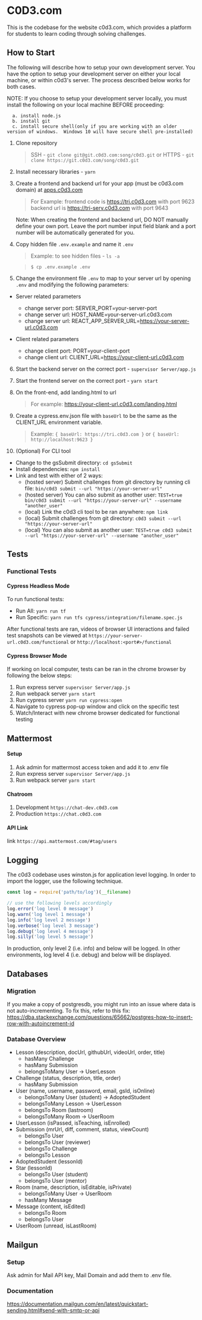 # C0D3.com
This is the codebase for the website c0d3.com, which provides a platform for students to learn coding through solving challenges.

## How to Start

The following will describe how to setup your own development server.  You have the option to setup your development server on either your local machine, or within c0d3's server. The process described below works for both cases.

NOTE: If you choose to setup your development server locally, you must install the following on your local machine BEFORE proceeding:

      a. install node.js
      b. install git
      c. install secure shell(only if you are working with an older version of windows.  Windows 10 will have secure shell pre-installed)

1. Clone repository
   > SSH - `git clone git@git.c0d3.com:song/c0d3.git`
   > or
   > HTTPS - `git clone https://git.c0d3.com/song/c0d3.git`
2. Install necessary libraries - `yarn`
3. Create a frontend and backend url for your app (must be c0d3.com domain) at [apps.c0d3.com](https://apps.c0d3.com)
   > For Example:
   > frontend code is https://tri.c0d3.com with port 9623
   > backend url is https://tri-serv.c0d3.com with port 9643

   Note:  When creating the frontend and backend url, DO NOT manually define your own port.  Leave the port number input field blank and a port number will be automatically
   generated for you.

4. Copy hidden file `.env.example` and name it `.env`

   > Example: to see hidden files - `ls -a`

   > `$ cp .env.example .env`

5. Change the environment file `.env` to map to your server url by opening `.env` and modifying the following parameters:

- Server related parameters

  - change server port: SERVER_PORT=your-server-port
  - change server url: HOST_NAME=your-server-url.c0d3.com
  - change server url: REACT_APP_SERVER_URL=https://your-server-url.c0d3.com

- Client related parameters

  - change client port: PORT=your-client-port
  - change client url: CLIENT_URL=https://your-client-url.c0d3.com

6. Start the backend server on the correct port - `supervisor Server/app.js`
7. Start the frontend server on the correct port - `yarn start`
8. On the front-end, add landing.html to url
   > For example: https://your-client-url.c0d3.com/landing.html

9. Create a cypress.env.json file with `baseUrl` to be the same as the
   CLIENT_URL environment variable.

   > Example: `{ baseUrl: https://tri.c0d3.com }` or `{ baseUrl: http://localhost:9623 }`


10. (Optional) For CLI tool
- Change to the gsSubmit directory: `cd gsSubmit`
- Install dependencies: `npm install`
- Link and test with either of 2 ways:
  - (hosted server) Submit challenges from git directory by running cli file: `bin/c0d3 submit --url "https://your-server-url"`
  - (hosted server) You can also submit as another user: `TEST=true bin/c0d3 submit --url "https://your-server-url" --username "another_user"`
  - (local) Link the c0d3 cli tool to be ran anywhere: `npm link`
  - (local) Submit challenges from git directory: `c0d3 submit --url "https://your-server-url"`
  - (local) You can also submit as another user: `TEST=true c0d3 submit --url "https://your-server-url" --username "another_user"`


## Tests

### Functional Tests

#### Cypress Headless Mode
To run functional tests:
  - Run All: `yarn run tf`
  - Run Specific: `yarn run tfs cypress/integration/filename.spec.js`

After functional tests are ran, videos of browser UI interactions and failed test snapshots can be viewed at
`https://your-server-url.c0d3.com/functional` or `http://localhost:<port#>/functional`

#### Cypress Browser Mode
If working on local computer, tests can be ran in the chrome browser by following the below steps:

1.  Run express server `supervisor Server/app.js`
2.  Run webpack server `yarn start`
3.  Run cypress server `yarn run cypress:open`
4.  Navigate to cypress pop-up window and click on the specific test
5.  Watch/Interact with new chrome browser dedicated for functional testing

## Mattermost

#### Setup
1. Ask admin for mattermost access token and add it to .env file
2. Run express server `supervisor Server/app.js`
3. Run webpack server `yarn start`

#### Chatroom
1. Development `https://chat-dev.c0d3.com`
2. Production `https://chat.c0d3.com`

#### API Link
link `https://api.mattermost.com/#tag/users`

## Logging
The c0d3 codebase uses winston.js for application level logging.  In order to import the logger, use the following technique.

```javascript
const log = require('path/to/log')(__filename)

// use the following levels accordingly
log.error('log level 0 message')
log.warn('log level 1 message')
log.info('log level 2 message')
log.verbose('log level 3 message')
log.debug('log level 4 message')
log.silly('log level 5 message')
```
In production, only level 2 (i.e. info) and below will be logged.  In other environments, log level 4 (i.e. debug) and below will be displayed.


## Databases

### Migration

If you make a copy of postgresdb, you might run into an issue where data is not auto-incrementing. To fix this, refer to this fix:
https://dba.stackexchange.com/questions/65662/postgres-how-to-insert-row-with-autoincrement-id

### Database Overview

- Lesson (description, docUrl, githubUrl, videoUrl, order, title)
  - hasMany Challenge
  - hasMany Submission
  - belongsToMany User -> UserLesson
- Challenge (status, description, title, order)
  - hasMany Submission
- User (name, username, password, email, gsId, isOnline)
  - belongsToMany User (student) -> AdoptedStudent
  - belongsToMany Lesson -> UserLesson
  - belongsTo Room (lastroom)
  - belongsToMany Room -> UserRoom
- UserLesson (isPassed, isTeaching, isEnrolled)
- Submission (mrUrl, diff, comment, status, viewCount)
  - belongsTo User
  - belongsTo User (reviewer)
  - belongsTo Challenge
  - belongsTo Lesson
- AdoptedStudent (lessonId)
- Star (lessonId)
  - belongsTo User (student)
  - belongsTo User (mentor)
- Room (name, description, isEditable, isPrivate)
  - belongsToMany User -> UserRoom
  - hasMany Message
- Message (content, isEdited)
  - belongsTo Room
  - belongsTo User
- UserRoom (unread, isLastRoom)

## Mailgun

### Setup
Ask admin for Mail API key, Mail Domain and add them to .env file.

### Documentation
https://documentation.mailgun.com/en/latest/quickstart-sending.html#send-with-smtp-or-api
